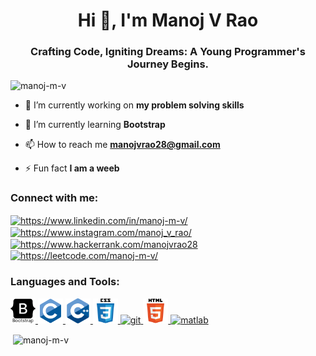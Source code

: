 <h1 align="center">Hi 👋, I'm Manoj V Rao</h1>
<h3 align="center">Crafting Code, Igniting Dreams: A Young Programmer's Journey Begins.</h3>

<p align="left"> <img src="https://komarev.com/ghpvc/?username=manoj-m-v&label=Profile%20views&color=0e75b6&style=flat" alt="manoj-m-v" /> </p>

- 🔭 I’m currently working on **my problem solving skills**

- 🌱 I’m currently learning **Bootstrap**

- 📫 How to reach me **manojvrao28@gmail.com**

- ⚡ Fun fact **I am a weeb**

<h3 align="left">Connect with me:</h3>
<p align="left">
<a href="https://linkedin.com/in/manoj-m-v/" target="blank"><img align="center" src="https://raw.githubusercontent.com/rahuldkjain/github-profile-readme-generator/master/src/images/icons/Social/linked-in-alt.svg" alt="https://www.linkedin.com/in/manoj-m-v/" height="30" width="40" /></a>
<a href="https://instagram.com/manoj_v_rao/" target="blank"><img align="center" src="https://raw.githubusercontent.com/rahuldkjain/github-profile-readme-generator/master/src/images/icons/Social/instagram.svg" alt="https://www.instagram.com/manoj_v_rao/" height="30" width="40" /></a>
<a href="https://www.hackerrank.com/manojvrao28" target="blank"><img align="center" src="https://raw.githubusercontent.com/rahuldkjain/github-profile-readme-generator/master/src/images/icons/Social/hackerrank.svg" alt="https://www.hackerrank.com/manojvrao28" height="30" width="40" /></a>
<a href="https://leetcode.com/manoj-m-v/" target="blank"><img align="center" src="https://raw.githubusercontent.com/rahuldkjain/github-profile-readme-generator/master/src/images/icons/Social/leet-code.svg" alt="https://leetcode.com/manoj-m-v/" height="30" width="40" /></a>
</p>

<h3 align="left">Languages and Tools:</h3>
<p align="left"> <a href="https://getbootstrap.com" target="_blank" rel="noreferrer"> <img src="https://raw.githubusercontent.com/devicons/devicon/master/icons/bootstrap/bootstrap-plain-wordmark.svg" alt="bootstrap" width="40" height="40"/> </a> <a href="https://www.cprogramming.com/" target="_blank" rel="noreferrer"> <img src="https://raw.githubusercontent.com/devicons/devicon/master/icons/c/c-original.svg" alt="c" width="40" height="40"/> </a> <a href="https://www.w3schools.com/cpp/" target="_blank" rel="noreferrer"> <img src="https://raw.githubusercontent.com/devicons/devicon/master/icons/cplusplus/cplusplus-original.svg" alt="cplusplus" width="40" height="40"/> </a> <a href="https://www.w3schools.com/css/" target="_blank" rel="noreferrer"> <img src="https://raw.githubusercontent.com/devicons/devicon/master/icons/css3/css3-original-wordmark.svg" alt="css3" width="40" height="40"/> </a> <a href="https://git-scm.com/" target="_blank" rel="noreferrer"> <img src="https://www.vectorlogo.zone/logos/git-scm/git-scm-icon.svg" alt="git" width="40" height="40"/> </a> <a href="https://www.w3.org/html/" target="_blank" rel="noreferrer"> <img src="https://raw.githubusercontent.com/devicons/devicon/master/icons/html5/html5-original-wordmark.svg" alt="html5" width="40" height="40"/> </a> <a href="https://www.mathworks.com/" target="_blank" rel="noreferrer"> <img src="https://upload.wikimedia.org/wikipedia/commons/2/21/Matlab_Logo.png" alt="matlab" width="40" height="40"/> </a> </p>

<p>&nbsp;<img align="center" src="https://github-readme-stats.vercel.app/api?username=Manoj-M-V&show_icons=true&locale=en" alt="manoj-m-v" /></p>
